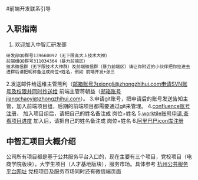 #前端开发联系引导

## 入职指南
  1. 欢迎加入中智汇研发部
  
  ```sh
 研发部QQ群号139660092（无下限高大上技术大神）
 前端组QQ群号311034364（暴力前端区）
 技术微信群（无下限技术大神群）及前端微信群（暴力前端区）请让你附近的小伙伴把你拉进去
 进群后请把昵称备注成岗位+姓名，例如 前端开发+张三
  ```
 2.发送邮件给运维主管熊利（邮箱账号为xiongli@zhongzhihui.com申请SVN账号及权限并同时抄送给
  前端主管蒋朝益（邮箱账号jiangchaoyi@zhongzhihui.com）。
 3.申请git账号，把申请后的账号发送告知主管，加入前端项目组，后期的前端项目都需要通过git来管理。
 4.[confluence账号注册](http://192.168.1.10:8090/signup.action?token=5d72afb871b88903)，
  加入项目组后，请把自己的姓名备注成 岗位+姓名
 5.[worktile账号申请,查看项目进度](https://worktile.com/signin) 加入后，请把自己的姓名备注成 岗位+姓名
 6.[阿里巴巴icon库注册](http://www.iconfont.cn/)

## 中智汇项目大概介绍
公司所有项目都是基于公共服务平台入口的，现在主要有三个项目，党校项目（电商学院版块），大学生项目（人才基地版块），服务市场。具体参考 [杭州公共服务平台网址](http://www.hzecps.org) 党校项目及服务市场同时还有微信端页面

